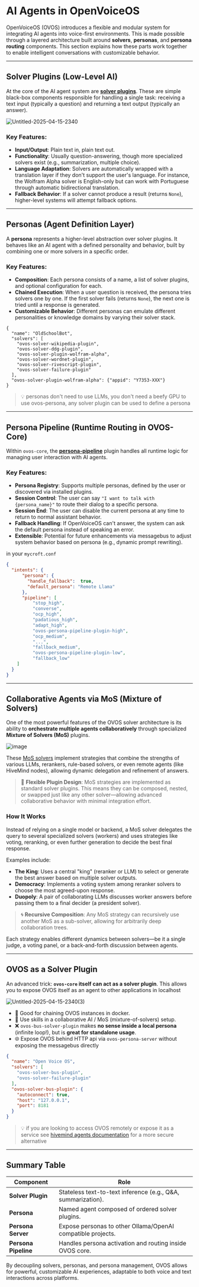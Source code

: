 # AI Agents in OpenVoiceOS

OpenVoiceOS (OVOS) introduces a flexible and modular system for integrating AI agents into voice-first environments. This is made possible through a layered architecture built around **solvers**, **personas**, and **persona routing** components. This section explains how these parts work together to enable intelligent conversations with customizable behavior.

---

## Solver Plugins (Low-Level AI)

At the core of the AI agent system are [**solver plugins**](https://openvoiceos.github.io/ovos-technical-manual//360-solver_plugins/). These are simple black-box components responsible for handling a single task: receiving a text input (typically a question) and returning a text output (typically an answer).

![Untitled-2025-04-15-2340](https://github.com/user-attachments/assets/8a58417d-409e-4b87-94d0-0f2234064981)


### Key Features:
- **Input/Output**: Plain text in, plain text out.
- **Functionality**: Usually question-answering, though more specialized solvers exist (e.g., summarization, multiple choice).
- **Language Adaptation**: Solvers are automatically wrapped with a translation layer if they don't support the user's language. For instance, the Wolfram Alpha solver is English-only but can work with Portuguese through automatic bidirectional translation.
- **Fallback Behavior**: If a solver cannot produce a result (returns `None`), higher-level systems will attempt fallback options.

---

## Personas (Agent Definition Layer)

A **persona** represents a higher-level abstraction over solver plugins. It behaves like an AI agent with a defined personality and behavior, built by combining one or more solvers in a specific order.

### Key Features:
- **Composition**: Each persona consists of a name, a list of solver plugins, and optional configuration for each.
- **Chained Execution**: When a user question is received, the persona tries solvers one by one. If the first solver fails (returns `None`), the next one is tried until a response is generated.
- **Customizable Behavior**: Different personas can emulate different personalities or knowledge domains by varying their solver stack.

```
{
  "name": "OldSchoolBot",
  "solvers": [
    "ovos-solver-wikipedia-plugin",
    "ovos-solver-ddg-plugin",
    "ovos-solver-plugin-wolfram-alpha",
    "ovos-solver-wordnet-plugin",
    "ovos-solver-rivescript-plugin",
    "ovos-solver-failure-plugin"
  ],
  "ovos-solver-plugin-wolfram-alpha": {"appid": "Y7353-XXX"}
}
```

> 💡 personas don't need to use LLMs, you don't need a beefy GPU to use ovos-persona, any solver plugin can be used to define a persona

---

## Persona Pipeline (Runtime Routing in OVOS-Core)

Within `ovos-core`, the **[persona-pipeline](https://github.com/OpenVoiceOS/ovos-persona)** plugin handles all runtime logic for managing user interaction with AI agents.

### Key Features:
- **Persona Registry**: Supports multiple personas, defined by the user or discovered via installed plugins.
- **Session Control**: The user can say `"I want to talk with {persona_name}"` to route their dialog to a specific persona.
- **Session End**: The user can disable the current persona at any time to return to normal assistant behavior.
- **Fallback Handling**: If OpenVoiceOS can't answer, the system can ask the default persona instead of speaking an error.
- **Extensible**: Potential for future enhancements via messagebus to adjust system behavior based on persona (e.g., dynamic prompt rewriting).

in your `mycroft.conf`

```json
{
  "intents": {
      "persona": {
        "handle_fallback":  true,
        "default_persona": "Remote Llama"
      },
      "pipeline": [
          "stop_high",
          "converse",
          "ocp_high",
          "padatious_high",
          "adapt_high",
          "ovos-persona-pipeline-plugin-high",
          "ocp_medium",
          "...",
          "fallback_medium",
          "ovos-persona-pipeline-plugin-low",
          "fallback_low"
    ]
  }
}
```

---

## Collaborative Agents via MoS (Mixture of Solvers)

One of the most powerful features of the OVOS solver architecture is its ability to **orchestrate multiple agents collaboratively** through specialized **Mixture of Solvers (MoS)** plugins.

![image](https://gist.github.com/user-attachments/assets/a1ef9307-0680-4fb0-9616-0ecd8332ae73)

These [MoS solvers](https://github.com/TigreGotico/ovos-MoS) implement strategies that combine the strengths of various LLMs, rerankers, rule-based solvers, or even remote agents (like HiveMind nodes), allowing dynamic delegation and refinement of answers.

> 🤝 **Flexible Plugin Design**: MoS strategies are implemented as standard solver plugins. This means they can be composed, nested, or swapped just like any other solver—allowing advanced collaborative behavior with minimal integration effort.

### How It Works

Instead of relying on a single model or backend, a MoS solver delegates the query to several specialized solvers (workers) and uses strategies like voting, reranking, or even further generation to decide the best final response.

Examples include:

- **The King**: Uses a central "king" (reranker or LLM) to select or generate the best answer based on multiple solver outputs.
- **Democracy**: Implements a voting system among reranker solvers to choose the most agreed-upon response.
- **Duopoly**: A pair of collaborating LLMs discusses worker answers before passing them to a final decider (a president solver).

> 🌀 **Recursive Composition**: Any MoS strategy can recursively use another MoS as a sub-solver, allowing for arbitrarily deep collaboration trees.


Each strategy enables different dynamics between solvers—be it a single judge, a voting panel, or a back-and-forth discussion between agents.

---

## OVOS as a Solver Plugin

An advanced trick: **`ovos-core` itself can act as a solver plugin**. This allows you to expose OVOS itself as an agent to other applications in localhost

![Untitled-2025-04-15-2340(3)](https://github.com/user-attachments/assets/8022ff8a-5847-4bd7-93eb-316830ae7849)


- 🐳 Good for chaining OVOS instances in docker.
- 🦾 Use skills in a collaborative AI / MoS (mixture-of-solvers) setup.
- ❌ `ovos-bus-solver-plugin` makes **no sense inside a local persona** (infinite loop!), but is **great for standalone usage**.
- 🌐 Expose OVOS behind HTTP api via `ovos-persona-server` without exposing the messagebus directly 

```json
{
  "name": "Open Voice OS",
  "solvers": [
    "ovos-solver-bus-plugin",
    "ovos-solver-failure-plugin"
  ],
  "ovos-solver-bus-plugin": {
    "autoconnect": true,
    "host": "127.0.0.1",
    "port": 8181
  }
}
```

> 💡 if you are looking to access OVOS remotely or expose it as a service see [hivemind agents documentation](https://openvoiceos.github.io/ovos-technical-manual/152-hivemind-agents/) for a more secure alternative

---

## Summary Table

| Component            | Role                                                         |
|----------------------|--------------------------------------------------------------|
| **Solver Plugin**    | Stateless text-to-text inference (e.g., Q&A, summarization). |
| **Persona**          | Named agent composed of ordered solver plugins.              |
| **Persona Server**   | Expose personas to other Ollama/OpenAI compatible projects.  |
| **Persona Pipeline** | Handles persona activation and routing inside OVOS core.     |


By decoupling solvers, personas, and persona management, OVOS allows for powerful, customizable AI experiences, adaptable to both voice and text interactions across platforms.

